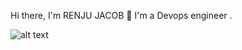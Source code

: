 Hi there, I'm RENJU JACOB 👋
I'm a Devops engineer .

![alt text](https://raw.githubusercontent.com/donnemartin/data-science-ipython-notebooks/master/images/aws.png)


